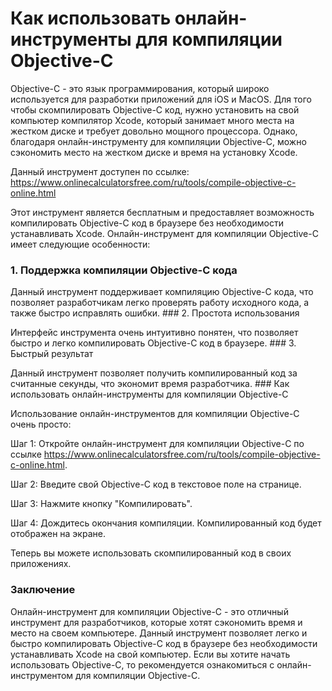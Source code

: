 Как использовать онлайн-инструменты для компиляции Objective-C
==============================================================

Objective-C - это язык программирования, который широко используется для разработки приложений для iOS и MacOS. Для того чтобы скомпилировать Objective-C код, нужно установить на свой компьютер компилятор Xcode, который занимает много места на жестком диске и требует довольно мощного процессора. Однако, благодаря онлайн-инструменту для компиляции Objective-C, можно сэкономить место на жестком диске и время на установку Xcode.

Данный инструмент доступен по ссылке: <https://www.onlinecalculatorsfree.com/ru/tools/compile-objective-c-online.html>

Этот инструмент является бесплатным и предоставляет возможность компилировать Objective-C код в браузере без необходимости устанавливать Xcode. Онлайн-инструмент для компиляции Objective-C имеет следующие особенности:

### 1. Поддержка компиляции Objective-C кода

Данный инструмент поддерживает компиляцию Objective-C кода, что позволяет разработчикам легко проверять работу исходного кода, а также быстро исправлять ошибки. ### 2. Простота использования

Интерфейс инструмента очень интуитивно понятен, что позволяет быстро и легко компилировать Objective-C код в браузере. ### 3. Быстрый результат

Данный инструмент позволяет получить компилированный код за считанные секунды, что экономит время разработчика. ### Как использовать онлайн-инструменты для компиляции Objective-C

Использование онлайн-инструментов для компиляции Objective-C очень просто:

Шаг 1: Откройте онлайн-инструмент для компиляции Objective-C по ссылке <https://www.onlinecalculatorsfree.com/ru/tools/compile-objective-c-online.html>.

Шаг 2: Введите свой Objective-C код в текстовое поле на странице.

Шаг 3: Нажмите кнопку "Компилировать".

Шаг 4: Дождитесь окончания компиляции. Компилированный код будет отображен на экране.

Теперь вы можете использовать скомпилированный код в своих приложениях.

### Заключение

Онлайн-инструмент для компиляции Objective-C - это отличный инструмент для разработчиков, которые хотят сэкономить время и место на своем компьютере. Данный инструмент позволяет легко и быстро компилировать Objective-C код в браузере без необходимости устанавливать Xcode на свой компьютер. Если вы хотите начать использовать Objective-C, то рекомендуется ознакомиться с онлайн-инструментом для компиляции Objective-C.